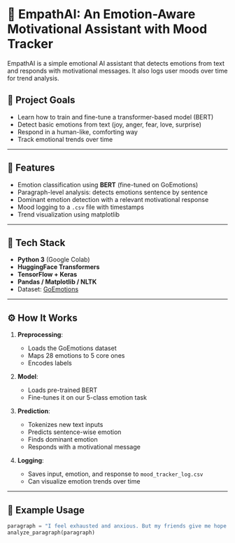# 🧠 EmpathAI: An Emotion-Aware Motivational Assistant with Mood Tracker

EmpathAI is a simple emotional AI assistant that detects emotions from text and responds with motivational messages. It also logs user moods over time for trend analysis.

## 🚀 Project Goals
- Learn how to train and fine-tune a transformer-based model (BERT)
- Detect basic emotions from text (joy, anger, fear, love, surprise)
- Respond in a human-like, comforting way
- Track emotional trends over time

---

## 📂 Features
- Emotion classification using **BERT** (fine-tuned on GoEmotions)
- Paragraph-level analysis: detects emotions sentence by sentence
- Dominant emotion detection with a relevant motivational response
- Mood logging to a `.csv` file with timestamps
- Trend visualization using matplotlib

---

## 🧰 Tech Stack
- **Python 3** (Google Colab)
- **HuggingFace Transformers**
- **TensorFlow + Keras**
- **Pandas / Matplotlib / NLTK**
- Dataset: [GoEmotions](https://github.com/google-research/goemotions)

---

## ⚙️ How It Works

1. **Preprocessing**:
   - Loads the GoEmotions dataset
   - Maps 28 emotions to 5 core ones
   - Encodes labels

2. **Model**:
   - Loads pre-trained BERT
   - Fine-tunes it on our 5-class emotion task

3. **Prediction**:
   - Tokenizes new text inputs
   - Predicts sentence-wise emotion
   - Finds dominant emotion
   - Responds with a motivational message

4. **Logging**:
   - Saves input, emotion, and response to `mood_tracker_log.csv`
   - Can visualize emotion trends over time

---

## 🧪 Example Usage

```python
paragraph = "I feel exhausted and anxious. But my friends give me hope."
analyze_paragraph(paragraph)
